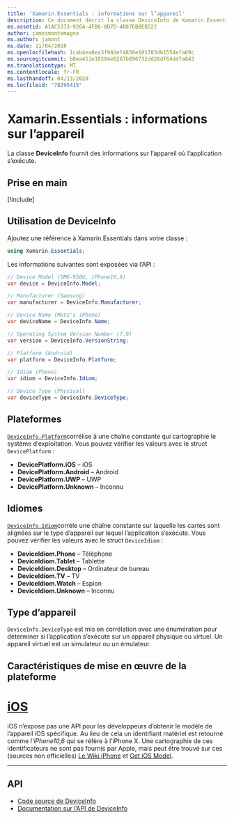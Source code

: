 ```yaml
---
title: 'Xamarin.Essentials : informations sur l’appareil'
description: Ce document décrit la classe DeviceInfo de Xamarin.Essentials, qui fournit des informations sur l’appareil où l’application s’exécute.
ms.assetid: A1AC5373-926A-4FB6-8D7D-4B87EB8EB522
author: jamesmontemagno
ms.author: jamont
ms.date: 11/04/2018
ms.openlocfilehash: 1cab4ea8ea3f98def4830e101783db1554efa69c
ms.sourcegitcommit: b0ea451e18504e6267b896732dd26df64ddfa843
ms.translationtype: MT
ms.contentlocale: fr-FR
ms.lasthandoff: 04/13/2020
ms.locfileid: "78295415"
---
```

# <a name="xamarinessentials-device-information"></a>Xamarin.Essentials : informations sur l’appareil

La classe **DeviceInfo** fournit des informations sur l’appareil où l’application s’exécute.

## <a name="get-started"></a>Prise en main

[!include[](~/essentials/includes/get-started.md)]

## <a name="using-deviceinfo"></a>Utilisation de DeviceInfo

Ajoutez une référence à Xamarin.Essentials dans votre classe :

```csharp
using Xamarin.Essentials;
```

Les informations suivantes sont exposées via l’API :

```csharp
// Device Model (SMG-950U, iPhone10,6)
var device = DeviceInfo.Model;

// Manufacturer (Samsung)
var manufacturer = DeviceInfo.Manufacturer;

// Device Name (Motz's iPhone)
var deviceName = DeviceInfo.Name;

// Operating System Version Number (7.0)
var version = DeviceInfo.VersionString;

// Platform (Android)
var platform = DeviceInfo.Platform;

// Idiom (Phone)
var idiom = DeviceInfo.Idiom;

// Device Type (Physical)
var deviceType = DeviceInfo.DeviceType;
```

## <a name="platforms"></a>Plateformes

[`DeviceInfo.Platform`](xref:Xamarin.Essentials.DeviceInfo.Platform)corrélise à une chaîne constante qui cartographie le système d’exploitation. Vous pouvez vérifier les valeurs avec le struct `DevicePlatform` :

- **DevicePlatform.iOS** – iOS
- **DevicePlatform.Android** – Android
- **DevicePlatform.UWP** – UWP
- **DevicePlatform.Unknown** – Inconnu

## <a name="idioms"></a>Idiomes

[`DeviceInfo.Idiom`](xref:Xamarin.Essentials.DeviceInfo.Idiom)corrèle une chaîne constante sur laquelle les cartes sont alignées sur le type d’appareil sur lequel l’application s’exécute. Vous pouvez vérifier les valeurs avec le struct `DeviceIdiom` :

- **DeviceIdiom.Phone** – Téléphone
- **DeviceIdiom.Tablet** – Tablette
- **DeviceIdiom.Desktop** – Ordinateur de bureau
- **DeviceIdiom.TV** – TV
- **DeviceIdiom.Watch** – Espion
- **DeviceIdiom.Unknown** – Inconnu

## <a name="device-type"></a>Type d’appareil

`DeviceInfo.DeviceType` est mis en corrélation avec une énumération pour déterminer si l’application s’exécute sur un appareil physique ou virtuel. Un appareil virtuel est un simulateur ou un émulateur.

## <a name="platform-implementation-specifics"></a>Caractéristiques de mise en œuvre de la plateforme

# <a name="ios"></a>[iOS](#tab/ios)

iOS n’expose pas une API pour les développeurs d’obtenir le modèle de l’appareil iOS spécifique. Au lieu de cela un identifiant matériel est retourné comme _l’iPhone10,6_ qui se réfère à l’iPhone X. Une cartographie de ces identificateurs ne sont pas fournis par Apple, mais peut être trouvé sur ces (sources non officielles) [Le Wiki iPhone](https://www.theiphonewiki.com/wiki/Models) et [Get iOS Model](https://github.com/dannycabrera/Get-iOS-Model).

--------------

## <a name="api"></a>API

- [Code source de DeviceInfo](https://github.com/xamarin/Essentials/tree/master/Xamarin.Essentials/DeviceInfo)
- [Documentation sur l’API de DeviceInfo](xref:Xamarin.Essentials.DeviceInfo)
